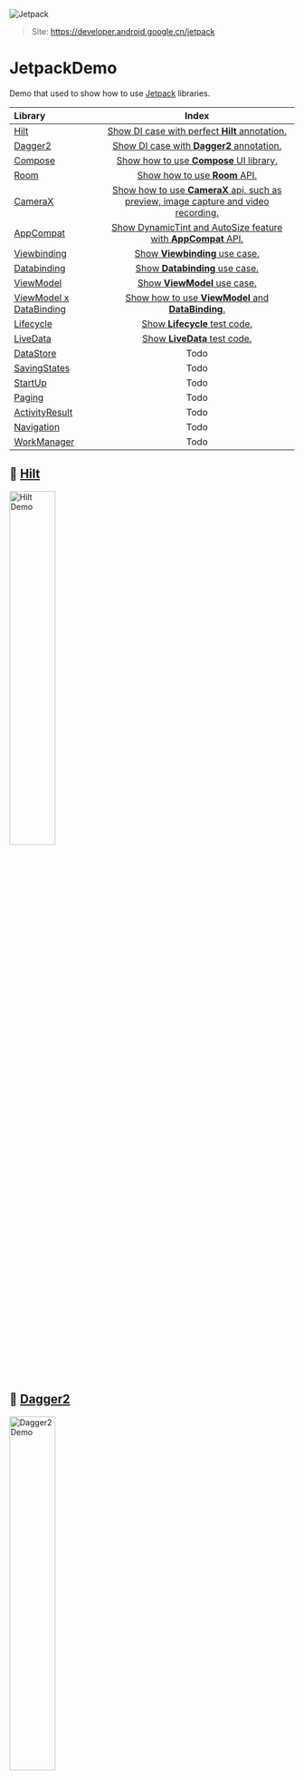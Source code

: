 ![Jetpack](https://ftp.bmp.ovh/imgs/2021/03/96727cce03a1f57f.jpg)
> Site: <https://developer.android.google.cn/jetpack>

# JetpackDemo
Demo that used to show how to use [Jetpack](https://developer.android.google.cn/jetpack?hl=zh-cn) libraries.

| Library       | Index |
| :--------- | :--: |
| [Hilt](https://developer.android.google.cn/training/dependency-injection/hilt-jetpack?hl=zh-cn)   | [Show DI case with perfect **Hilt** annotation.](https://github.com/ellisonchan/JetpackDemo/tree/main/app/src/main/java/com/ellison/jetpackdemo/hilt) |
| [Dagger2](https://github.com/google/dagger)     | [Show DI case with **Dagger2** annotation.](https://github.com/ellisonchan/Dagger2Demo) |
| [Compose](https://developer.android.com/jetpack/compose)     | [Show how to use **Compose** UI library.](https://github.com/ellisonchan/ComposeMovie) |
| [Room](https://developer.android.google.cn/training/data-storage/room?hl=zh-cn)     |  [Show how to use **Room** API.](https://github.com/ellisonchan/JetpackDemo/tree/main/app/src/main/java/com/ellison/jetpackdemo/room) |
| [CameraX](https://developer.android.google.cn/training/camerax?hl=zh-cn)     |  [Show how to use **CameraX** api, such as preview, image capture and video recording.](https://github.com/ellisonchan/JetpackDemo/tree/main/app/src/main/java/com/ellison/jetpackdemo/cameraX)  |
| [AppCompat](https://developer.android.google.cn/jetpack/androidx/releases/appcompat?hl=zh-cn)     |  [Show  DynamicTint and  AutoSize feature with **AppCompat** API.](https://github.com/ellisonchan/JetpackDemo/tree/main/app/src/main/java/com/ellison/jetpackdemo/appCompat)  |
| [Viewbinding](https://developer.android.google.cn/topic/libraries/view-binding?hl=zh-cn)   | [Show **Viewbinding** use case.](https://github.com/ellisonchan/JetpackDemo/tree/main/app/src/main/java/com/ellison/jetpackdemo/viewBinding) |
| [Databinding](https://developer.android.google.cn/topic/libraries/data-binding?hl=zh-cn)   | [Show **Databinding** use case.](https://github.com/ellisonchan/JetpackDemo/tree/main/app/src/main/java/com/ellison/jetpackdemo/databinding) |
| [ViewModel](https://developer.android.google.cn/topic/libraries/architecture/viewmodel)   | [Show **ViewModel** use case.](https://github.com/ellisonchan/JetpackDemo/tree/main/app/src/main/java/com/ellison/jetpackdemo/viewModel) |
| [ViewModel x DataBinding](https://developer.android.google.cn/topic/libraries/architecture/viewmodel)   | [Show how to use **ViewModel** and **DataBinding**.](https://github.com/ellisonchan/JetpackDemo/tree/main/app/src/main/java/com/ellison/jetpackdemo/viewModelBinding)  |
| [Lifecycle](https://developer.android.google.cn/topic/libraries/architecture/lifecycle?hl=zh-cn) |  [Show **Lifecycle** test code.](https://github.com/ellisonchan/JetpackDemo/tree/main/app/src/main/java/com/ellison/jetpackdemo/lifecycle)  |
| [LiveData](https://developer.android.google.cn/topic/libraries/architecture/livedata?hl=zh-cn)   |   [Show **LiveData** test code.](https://github.com/ellisonchan/JetpackDemo/tree/main/app/src/main/java/com/ellison/jetpackdemo/liveData)  |
| [DataStore](https://developer.android.google.cn/topic/libraries/architecture/datastore?hl=zh_cn)   | Todo  |
| [SavingStates](https://developer.android.google.cn/topic/libraries/architecture/saving-states?hl=zh-cn)   | Todo  |
| [StartUp](https://developer.android.google.cn/topic/libraries/app-startup?hl=zh_cn)   | Todo  |
| [Paging](https://developer.android.google.cn/topic/libraries/architecture/paging?hl=zh-cn)   | Todo  |
| [ActivityResult](https://developer.android.google.cn/reference/androidx/activity/result/ActivityResult?hl=zh-cn)   | Todo  |
| [Navigation](https://developer.android.google.cn/guide/navigation?hl=zh-cn)   | Todo  |
| [WorkManager](https://developer.android.google.cn/topic/libraries/architecture/workmanager/basics?hl=zh_cn)   | Todo  |

## :fork_and_knife: [Hilt](https://github.com/ellisonchan/JetpackDemo/tree/main/app/src/main/java/com/ellison/jetpackdemo/hilt)

<img src="https://img.imgdb.cn/item/6072fcc28322e6675ce73f6a.png" alt="Hilt Demo" height="40%" width="40%">

## 🔪 [Dagger2](https://github.com/ellisonchan/Dagger2Demo)

<img src="https://img.imgdb.cn/item/606ae7b78322e6675c9b00fa.png" alt="Dagger2 Demo" height="40%" width="40%">

## :art:　[Compose](https://github.com/ellisonchan/ComposeMovie)

<img src="https://ftp.bmp.ovh/imgs/2021/03/b7a715cd82b9e431.png" alt="Compose Demo" height="40%" width="40%">

<img src="https://ftp.bmp.ovh/imgs/2021/03/fa80378f7871ea03.png" alt="Compose Demo" height="40%" width="40%">

## :house:　[Room](https://github.com/ellisonchan/JetpackDemo/tree/main/app/src/main/java/com/ellison/jetpackdemo/room)

<img src="https://ftp.bmp.ovh/imgs/2021/02/8e9b2d18e2dc1805.png" alt="Room Demo" height="40%" width="40%">

## :camera_flash:　[CameraX](https://github.com/ellisonchan/JetpackDemo/tree/main/app/src/main/java/com/ellison/jetpackdemo/cameraX)

![CameraX Demo](https://ftp.bmp.ovh/imgs/2021/01/d3ea7d4deefb8243.jpg) 

## :wrench:　[AppCompat](https://github.com/ellisonchan/JetpackDemo/tree/main/app/src/main/java/com/ellison/jetpackdemo/appCompat)

<img src="https://ftp.bmp.ovh/imgs/2021/01/9456620bd549af63.png" alt="DynamicTint & AutoSize" height="40%" width="40%">

## :orange_book:　My blog
<https://blog.csdn.net/allisonchen>
